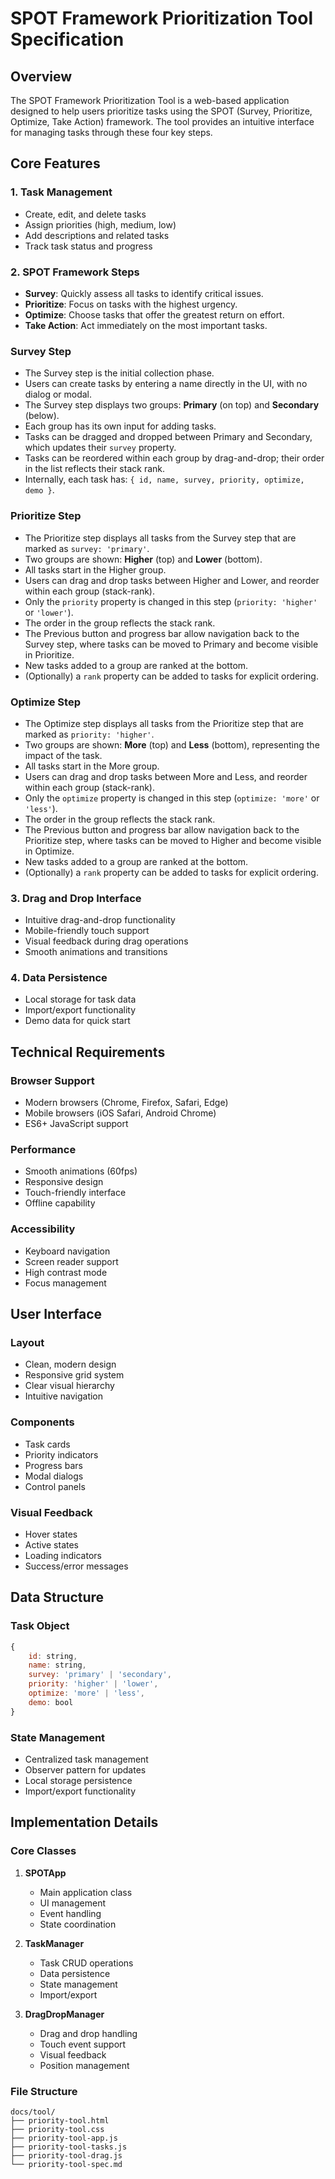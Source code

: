# SPOT Framework Prioritization Tool Specification

## Overview
The SPOT Framework Prioritization Tool is a web-based application designed to help users prioritize tasks using the SPOT (Survey, Prioritize, Optimize, Take Action) framework. The tool provides an intuitive interface for managing tasks through these four key steps.

## Core Features

### 1. Task Management
- Create, edit, and delete tasks
- Assign priorities (high, medium, low)
- Add descriptions and related tasks
- Track task status and progress

### 2. SPOT Framework Steps
- **Survey**: Quickly assess all tasks to identify critical issues.
- **Prioritize**: Focus on tasks with the highest urgency.
- **Optimize**: Choose tasks that offer the greatest return on effort.
- **Take Action**: Act immediately on the most important tasks.

### Survey Step
- The Survey step is the initial collection phase.
- Users can create tasks by entering a name directly in the UI, with no dialog or modal.
- The Survey step displays two groups: **Primary** (on top) and **Secondary** (below).
- Each group has its own input for adding tasks.
- Tasks can be dragged and dropped between Primary and Secondary, which updates their `survey` property.
- Tasks can be reordered within each group by drag-and-drop; their order in the list reflects their stack rank.
- Internally, each task has: `{ id, name, survey, priority, optimize, demo }`.

### Prioritize Step
- The Prioritize step displays all tasks from the Survey step that are marked as `survey: 'primary'`.
- Two groups are shown: **Higher** (top) and **Lower** (bottom).
- All tasks start in the Higher group.
- Users can drag and drop tasks between Higher and Lower, and reorder within each group (stack-rank).
- Only the `priority` property is changed in this step (`priority: 'higher'` or `'lower'`).
- The order in the group reflects the stack rank.
- The Previous button and progress bar allow navigation back to the Survey step, where tasks can be moved to Primary and become visible in Prioritize.
- New tasks added to a group are ranked at the bottom.
- (Optionally) a `rank` property can be added to tasks for explicit ordering.

### Optimize Step
- The Optimize step displays all tasks from the Prioritize step that are marked as `priority: 'higher'`.
- Two groups are shown: **More** (top) and **Less** (bottom), representing the impact of the task.
- All tasks start in the More group.
- Users can drag and drop tasks between More and Less, and reorder within each group (stack-rank).
- Only the `optimize` property is changed in this step (`optimize: 'more'` or `'less'`).
- The order in the group reflects the stack rank.
- The Previous button and progress bar allow navigation back to the Prioritize step, where tasks can be moved to Higher and become visible in Optimize.
- New tasks added to a group are ranked at the bottom.
- (Optionally) a `rank` property can be added to tasks for explicit ordering.

### 3. Drag and Drop Interface
- Intuitive drag-and-drop functionality
- Mobile-friendly touch support
- Visual feedback during drag operations
- Smooth animations and transitions

### 4. Data Persistence
- Local storage for task data
- Import/export functionality
- Demo data for quick start

## Technical Requirements

### Browser Support
- Modern browsers (Chrome, Firefox, Safari, Edge)
- Mobile browsers (iOS Safari, Android Chrome)
- ES6+ JavaScript support

### Performance
- Smooth animations (60fps)
- Responsive design
- Touch-friendly interface
- Offline capability

### Accessibility
- Keyboard navigation
- Screen reader support
- High contrast mode
- Focus management

## User Interface

### Layout
- Clean, modern design
- Responsive grid system
- Clear visual hierarchy
- Intuitive navigation

### Components
- Task cards
- Priority indicators
- Progress bars
- Modal dialogs
- Control panels

### Visual Feedback
- Hover states
- Active states
- Loading indicators
- Success/error messages

## Data Structure

### Task Object
```javascript
{
    id: string,
    name: string,
    survey: 'primary' | 'secondary',
    priority: 'higher' | 'lower',
    optimize: 'more' | 'less',
    demo: bool
}
```

### State Management
- Centralized task management
- Observer pattern for updates
- Local storage persistence
- Import/export functionality

## Implementation Details

### Core Classes
1. **SPOTApp**
   - Main application class
   - UI management
   - Event handling
   - State coordination

2. **TaskManager**
   - Task CRUD operations
   - Data persistence
   - State management
   - Import/export

3. **DragDropManager**
   - Drag and drop handling
   - Touch event support
   - Visual feedback
   - Position management

### File Structure
```
docs/tool/
├── priority-tool.html
├── priority-tool.css
├── priority-tool-app.js
├── priority-tool-tasks.js
├── priority-tool-drag.js
└── priority-tool-spec.md
```